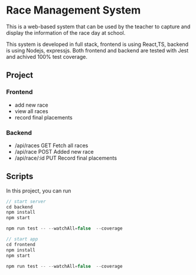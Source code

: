 # Race Management System

This is a web-based system that can be used by the teacher to capture and display the
information of the race day at school.

This system is developed in full stack, frontend is using React,TS, backend is using Nodejs, expressjs. Both frontend and backend are tested with Jest and achived 100% test coverage.

## Project

### Frontend

- add new race
- view all races
- record final placements

### Backend

- /api/races GET Fetch all races
- /api/race POST Added new race
- /api/race/:id PUT Record final placements

## Scripts

In this project, you can run

```js
// start server
cd backend
npm install
npm start

npm run test -- --watchAll=false  --coverage

// start app
cd frontend
npm install
npm start

npm run test -- --watchAll=false  --coverage
```
